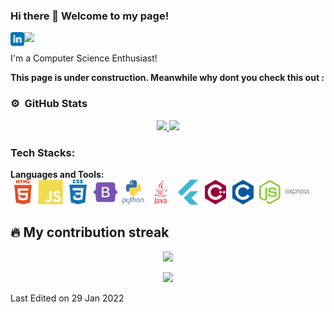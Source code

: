 ### Hi there 👋 Welcome to my page!

<a href="https://www.linkedin.com/in/pb-a277b61ba/">
  <img align="left" alt="Priyansh's LinkedIn" width="22px" src="https://raw.githubusercontent.com/edent/SuperTinyIcons/master/images/svg/linkedin.svg" />
</a>

![](https://komarev.com/ghpvc/?username=PyromancerBoom&style=flat-square&color=blue&label=Profile+Views)


<p> I'm a Computer Science Enthusiast! </p>

<strong><p>This page is under construction. Meanwhile why dont you check this out : </p></strong>

<!--
**PyromancerBoom/PyromancerBoom** is a ✨ _special_ ✨ repository because its `README.md` (this file) appears on your GitHub profile.

Here are some ideas to get you started:

- 🔭 I’m currently working on ...
- 🌱 I’m currently learning ...
- 👯 I’m looking to collaborate on ...
- 🤔 I’m looking for help with ...
- 💬 Ask me about ...
- 📫 How to reach me: ...
- 😄 Pronouns: ...
- ⚡ Fun fact: ...
-->


### ⚙️ &nbsp;GitHub Stats

<p align="center">
<a href="https://github.com/PyromancerBoom">
  <img height="180em" src="https://github-readme-stats-eight-theta.vercel.app/api?username=PyromancerBoom&show_icons=true&theme=gotham&include_all_commits=true&count_private=true"/>
  <img height="180em" src="https://github-readme-stats-eight-theta.vercel.app/api/top-langs/?username=PyromancerBoom&layout=compact&langs_count=8&theme=gotham"/>
</a>
</p>

### Tech Stacks: 
**Languages and Tools:**  
<a ><img src="https://raw.githubusercontent.com/devicons/devicon/master/icons/html5/html5-plain-wordmark.svg" alt="techStack" width="40" height="40"/></a>
<a ><img src="https://raw.githubusercontent.com/devicons/devicon/master/icons/javascript/javascript-plain.svg" alt="techStack" width="40" height="40"/></a>
<a ><img src="https://raw.githubusercontent.com/devicons/devicon/master/icons/css3/css3-plain-wordmark.svg" alt="techStack" width="40" height="40"/></a>
<a ><img src="https://raw.githubusercontent.com/devicons/devicon/master/icons/bootstrap/bootstrap-plain.svg" alt="techStack" width="40" height="40"/></a>
<a ><img src="https://raw.githubusercontent.com/devicons/devicon/master/icons/python/python-original-wordmark.svg" alt="techStack" width="40" height="40"/></a>
<a ><img src="https://raw.githubusercontent.com/devicons/devicon/master/icons/java/java-plain-wordmark.svg" alt="techStack" width="40" height="40"/></a>
<a ><img src="https://raw.githubusercontent.com/devicons/devicon/master/icons/flutter/flutter-plain.svg" alt="techStack" width="40" height="40"/></a>
<a ><img src="https://raw.githubusercontent.com/devicons/devicon/master/icons/cplusplus/cplusplus-plain.svg" alt="techStack" width="40" height="40"/></a>
<a ><img src="https://raw.githubusercontent.com/devicons/devicon/master/icons/c/c-plain.svg" alt="techStack" width="40" height="40"/></a>
<a ><img src="https://raw.githubusercontent.com/devicons/devicon/master/icons/nodejs/nodejs-plain.svg" alt="techStack" width="40" height="40"/></a>
<a ><img src="https://raw.githubusercontent.com/devicons/devicon/master/icons/express/express-original-wordmark.svg" alt="techStack" width="40" height="40"/></a>
<br/>



## 🔥 My contribution streak

<p align="center">
  <a href="https://github.com/PyromancerBoom/github-readme-streak-stats">
    <img src="https://github-readme-streak-stats.herokuapp.com/?user=PyromancerBoom#version3&theme=gotham"/>
  </a>
</p>

<div align="center"> <img src="https://activity-graph.herokuapp.com/graph?username=PyromancerBoom&theme=gotham"></div>






Last Edited on 29 Jan 2022
